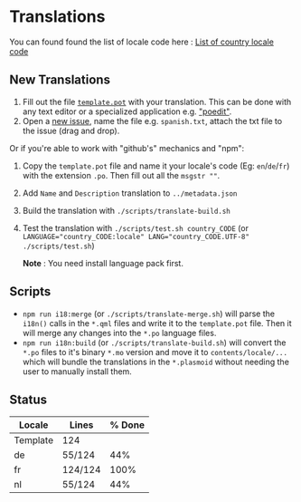 # Translations

You can found found the list of locale code here : [List of country locale code](https://saimana.com/list-of-country-locale-code/)

## New Translations

1. Fill out the file [`template.pot`](template.pot) with your translation. This can be done with any
   text editor or a specialized application e.g. ["poedit"](https://poedit.net).
2. Open a [new issue](https://github.com/orblazer/plasma-applet-resources-monitor/issues/new),
   name the file e.g. `spanish.txt`, attach the txt file to the issue (drag and drop).

Or if you're able to work with "github's" mechanics and "npm":

1. Copy the `template.pot` file and name it your locale's code (Eg: `en`/`de`/`fr`) with the
   extension `.po`. Then fill out all the `msgstr ""`.
2. Add `Name` and `Description` translation to `../metadata.json`
3. Build the translation with `./scripts/translate-build.sh`
4. Test the translation with `./scripts/test.sh country_CODE` (or `LANGUAGE="country_CODE:locale" LANG="country_CODE.UTF-8" ./scripts/test.sh`)

   **Note** : You need install language pack first.

## Scripts

- `npm run i18:merge` (or `./scripts/translate-merge.sh`) will parse the `i18n()` calls in the `*.qml` files and write it to the
  `template.pot` file. Then it will merge any changes into the `*.po` language files.
- `npm run i18n:build` (or `./scripts/translate-build.sh`) will convert the `*.po` files to it's binary `*.mo` version and move it
  to `contents/locale/...` which will bundle the translations in the `*.plasmoid` without needing
  the user to manually install them.

## Status

|  Locale  |  Lines  | % Done|
|----------|---------|-------|
| Template |     124 |       |
| de       |  55/124 |   44% |
| fr       | 124/124 |  100% |
| nl       |  55/124 |   44% |
